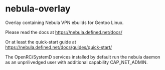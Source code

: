 # nebula-overlay

Overlay containing Nebula VPN ebuilds for Gentoo Linux.

Please read the docs at https://nebula.defined.net/docs/

Or at least the quick-start guide at https://nebula.defined.net/docs/guides/quick-start/

The OpenRC/SystemD services installed by default run the nebula daemon as an unprilivedged user with additional capability CAP_NET_ADMIN.
